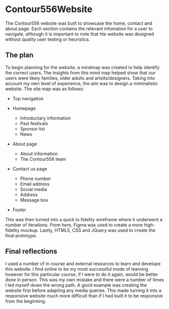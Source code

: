 # Contour556Website

The Contour556 website was built to showcase the home, contact and about page. Each section contains the relevant infomation for a user to navigate, although it is important to note that hte website was designed without quality user testing or heuristics. 

## The plan 

To begin planning for the website, a mindmap was created to help identify the correct users. The insights from this mind map helped show that our users were likely families, older adults and artsits/designers. Taking into account my own level of experience, the aim was to design a miminalistic website. The site map was as follows:

- Top navigation
- Homepage 

    - Introductary information
    - Past festivals
    - Sponsor list
    - News

- About page

    - About information
    - The Contour556 team

- Contact us page 

    - Phone number
    - Email address
    - Social media
    - Address
    - Message box

- Footer

This was then turned into a quick lo fidelity wireframe where it underwent a number of iterations. From here, Figma was used to create a more high-fidelity mockup. Lastly, HTML5, CSS and JQuery was used to create the final prototype. 

## Final reflections

I used a number of in course and external resources to learn and develope this website. I find online to be my most successful mode of learning however for this particular course, if I were to do it again, would be better done in person. This was my own mistake and there were a number of times I led myself down the wrong path. A good example was creating the website first before adapting any media queries. This made turning it into a responsive website much more difficult than if I had built it to be responsive from the beginning.
